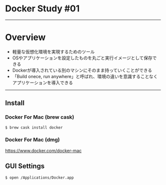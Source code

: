 # Docker Study #01

---

# Overview

- 軽量な仮想化環境を実現するためのツール
- OSやアプリケーションを設定したものを丸ごと実行イメージとして保存できる
- Dockerが導入されている別のマシンにそのまま持っていくことができる
- 「Build onece, run anywhere」と呼ばれ、環境の違いを意識することなくアプリケーションを導入できる

---

## Install

### Docker For Mac (brew cask)

```
$ brew cask install docker
```

### Docker For Mac (dmg)

https://www.docker.com/docker-mac

## GUI Settings

```
$ open /Applications/Docker.app
```
